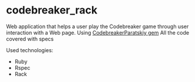 # codebreaker_rack

Web application that helps a user play the Codebreaker game through user interaction with a Web page.
Using [CodebreakerParatskiy gem](https://github.com/paratskiy/codebreaker)
All the code covered with specs

Used technologies:
- Ruby
- Rspec
- Rack
